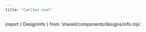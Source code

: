 ```yaml
---
title: "Carlton coat"
---
```


import { DesignInfo } from 'shared/components/designs/info.mjs'

<DesignInfo design='carlton' docs />

